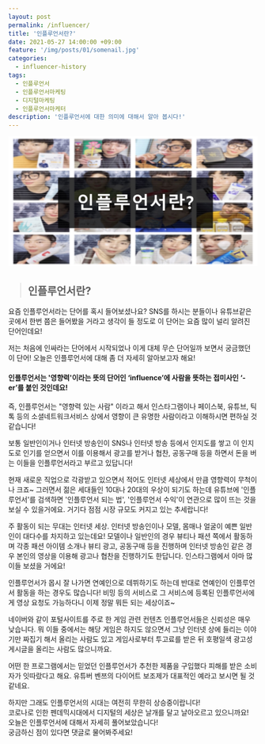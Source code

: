 ```yaml
---
layout: post
permalink: /influencer/
title: '인플루언서란?'
date: 2021-05-27 14:00:00 +09:00
feature: '/img/posts/01/somenail.jpg'
categories:
  - influencer-history
tags:
  - 인플루언서
  - 인플루언서마케팅
  - 디지털마케팅
  - 인플루언서마케터
description: '인플루언서에 대한 의미에 대해서 알아 봅시다!'
---
```

![첫번째 이미지](/img/posts/01/somenail.jpg)

> ## 인플루언서란?

요즘 인플루언서라는 단어를 혹시 들어보셨나요?
SNS를 하시는 분들이나 유튜브같은 곳에서 한번 쯤은 들어봤을 거라고 생각이 들 정도로 이 단어는 요즘 많이 널리 알려진 단어인데요!

저는 처음에 인싸라는 단어에서 시작되었나 이게 대체 무슨 단어일까 보면서 궁금했던 이 단어!
오늘은 인플루언서에 대해 좀 더 자세히 알아보고자 해요!



#### 인플루언서는 '영향력'이라는 뜻의 단어인 ‘influence’에 사람을 뜻하는 접미사인 ‘-er’를 붙인 것인데요!

즉, 인플루언서는 "영향력 있는 사람" 이라고 해서 인스타그램이나 페이스북, 유튜브, 틱톡 등의 소셜네트워크서비스 상에서 영향이 큰 유명한 사람이라고 이해하시면 편하실 것 같습니다!

보통 일반인이거나 인터넷 방송인이 SNS나 인터넷 방송 등에서 인지도를 쌓고 이 인지도로 인기를 얻으면서 이를 이용해서 광고를 받거나 협찬, 공동구매 등을 하면서 돈을 버는 이들을 인플루언서라고 부르고 있답니다!  

현재 새로운 직업으로 각광받고 있으면서 적어도 인터넷 세상에서 만큼 영향력이 무척이나 크죠~ 그러면서 젊은 세대들인 10대나 20대의 우상이 되기도 하는데 유튜브에 '인플루언서'를 검색하면 '인플루언서 되는 법', '인플루언서 수익'이 연관으로 많이 뜨는 것을 보실 수 있을거에요. 거기다 점점 시장 규모도 커지고 있는 추세랍니다!

주 활동이 되는 무대는 인터넷 세상. 인터넷 방송인이나 모델, 몸매나 얼굴이 예쁜 일반인이 대다수를 차지하고 있는데요! 모델이나 일반인의 경우 뷰티나 패션 쪽에서 활동하며 각종 패션 아이템 소개나 뷰티 광고, 공동구매 등을 진행하며 인터넷 방송인 같은 경우 본인의 영상을 이용해 광고나 협찬을 진행하기도 한답니다. 인스타그램에서 아마 많이들 보셨을 거에요!

인플루언서가 몹시 잘 나가면 연예인으로 데뷔하기도 하는데 반대로 연예인이 인플루언서 활동을 하는 경우도 많습니다!
비밍 등의 서비스로 그 서비스에 등록된 인플루언서에게 영상 요청도 가능하다니 이제 정말 뭐든 되는 세상이죠~  

네이버와 같이 포털사이트를 주로 한 게임 관련 컨텐츠 인플루언서들은 신뢰성은 매우 낮습니다.  뭐 이들 중에서는 해당 게임은 하지도 않으면서 그냥 인터넷 상에 들리는 이야기만 짜집기 해서 올리는 사람도 있고 게임사로부터 투고료를 받은 뒤 호평일색 광고성 게시글을 올리는 사람도 많으니까요.

어떤 한 프로그램에서는 믿었던 인플루언서가 추천한 제품을 구입했다 피해를 받은 소비자가 잇따랐다고 해요. 유튜버 벤쯔의 다이어트 보조제가 대표적인 예라고 보시면 될 것 같네요.



하지만 그래도 인플루언서의 시대는 여전히 무한히 상승중이랍니다!  
코로나로 인한 펜데믹시대에서 디지털의 세상은 날개를 달고 날아오르고 있으니까요!  
오늘은 인플루언서에 대해서 자세히 풀어보았습니다!  
궁금하신 점이 있다면 댓글로 물어봐주세요!
